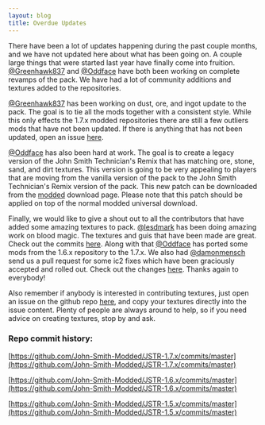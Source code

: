 ```yaml
---
layout: blog
title: Overdue Updates
---
```


There have been a lot of updates happening during the past couple months, and we have not updated here about what has been going on. A couple large things that were started last year have finally come into fruition. [@Greenhawk837](https://github.com/Greenhawk837) and
[@Oddface](https://github.com/Oddface) have both been working on complete revamps of the pack. We have had a lot of community additions and textures added to the repositories.

[@Greenhawk837](https://github.com/Greenhawk837) has been working on dust, ore, and ingot update to the pack. The goal is to tie all the mods together with a consistent style. While this only effects the 1.7.x modded repositories there are still a few outliers mods that have not been updated. If there is anything that has not been updated, open an issue [here](https://github.com/John-Smith-Modded/JSTR-1.7.x/issues/new).

[@Oddface](https://github.com/Oddface) has also been hard at work. The goal is to create a legacy version of the John Smith Technician's Remix that has matching ore, stone, sand, and dirt textures. This version is going to be very appealing to players that are moving from the vanilla version of the pack to the John Smith Technician's Remix version of the pack. This new patch can be downloaded from the [modded](/jstr-modded/) download page. Please note that this patch should be applied on top of the normal modded universal download.


Finally, we would like to give a shout out to all the contributors that have added some amazing textures to pack. [@lesdmark](https://github.com/lesdmark) has been doing amazing work on blood magic. The textures and guis that have been made are great. Check out the commits [here](https://github.com/John-Smith-Modded/JSTR-1.7.x/commits/738013ec974143c80f4d8c6b38464627711f246f?author=lesdmark). Along with that [@Oddface](https://github.com/Oddface) has ported some mods from the 1.6.x repository to the 1.7.x. We also had [@damonmensch](https://github.com/damonmensch) send us a pull request for some ic2 fixes which have been graciously accepted and rolled out. Check out the changes [here](https://github.com/John-Smith-Modded/JSTR-1.7.x/commit/81aec86db9ff1df8b49013e60ffe05cdcd537108). Thanks again to everybody!

Also remember if anybody is interested in contributing textures, just open an issue on the github repo [here](https://github.com/John-Smith-Modded/JSTR-1.7.x/issues/new), and copy your textures directly into the issue content. Plenty of people are always around to help, so if you need advice on creating textures, stop by and ask.

### Repo commit history:

[https://github.com/John-Smith-Modded/JSTR-1.7.x/commits/master](https://github.com/John-Smith-Modded/JSTR-1.7.x/commits/master)

[https://github.com/John-Smith-Modded/JSTR-1.6.x/commits/master](https://github.com/John-Smith-Modded/JSTR-1.6.x/commits/master)

[https://github.com/John-Smith-Modded/JSTR-1.5.x/commits/master](https://github.com/John-Smith-Modded/JSTR-1.5.x/commits/master)
